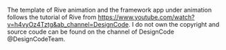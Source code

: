 The template of Rive animation and the framework app under animation follows the tutorial of Rive 
from https://www.youtube.com/watch?v=h4vyOz4Tztg&ab_channel=DesignCode. I do not own the copyright and source coude 
can be found on the channel of DesignCode @DesignCodeTeam. 
